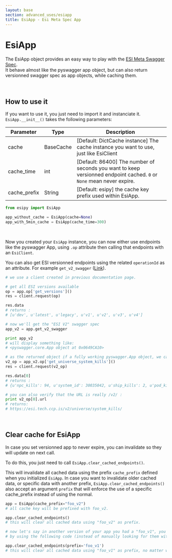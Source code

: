 ```yaml
---
layout: base
section: advanced_uses/esiapp
title: EsiApp - Esi Meta Spec App 
---
```

# EsiApp

The EsiApp object provides an easy way to play with the [ESI Meta Swagger Spec](https://esi.tech.ccp.is/ui/?version=meta).<br>
It behave almost like the pyswagger app object, but can also return versionned swagger spec as app objects, while caching them.

&nbsp;

## How to use it

If you want to use it, you just need to import it and instanciate it. `EsiApp.__init__()` takes the following parameters:

Parameter | Type | Description
--- | --- | ---
cache | BaseCache | [Default: DictCache instance] The cache instance you want to use, just like EsiClient
cache_time | int | [Default: 86400] The number of seconds you want to keep versionned endpoint cached. `0` or `None` mean never expire.
cache_prefix | String | [Default: esipy] the cache key prefix used within EsiApp. 

```python
from esipy import EsiApp

app_without_cache = EsiApp(cache=None)
app_with_5min_cache = EsiApp(cache_time=300)
```

&nbsp;

Now you created your `EsiApp` instance, you can now either use endpoints like the pyswagger App, using `.op` attribute then calling that endpoints with an `EsiClient`.

You can also get ESI versionned endpoints using the related `operationId` as an attribute. For example `get_v2_swagger` ([Link](https://esi.tech.ccp.is/ui/?version=meta#/Swagger/get_v2_swagger)).

```python
# we use a client created in previous documentation page.

# get all ESI versions available
op = app.op['get_versions']()
res = client.request(op)

res.data
# returns :
# [u'dev', u'latest', u'legacy', u'v1', u'v2', u'v3', u'v4']

# now we'll get the "ESI V2" swagger spec
app_v2 = app.get_v2_swagger

print app_v2
# will display something like:
# <pyswagger.core.App object at 0x0649CA10>

# as the returned object if a fully working pyswagger.App object, we can use it normally
v2_op = app_v2.op['get_universe_system_kills']()
res = client.request(v2_op)

res.data[0]
# returns :
# {u'npc_kills': 94, u'system_id': 30035042, u'ship_kills': 2, u'pod_kills': 2}

# you can also verify that the URL is really /v2/ :
print v2_op[0].url
# returns:
# https://esi.tech.ccp.is/v2/universe/system_kills/
```

&nbsp;

## Clear cache for EsiApp
In case you set versionned app to never expire, you can invalidate so they will update on next call. 

To do this, you just need to call `EsiApp.clear_cached_endpoints()`. 

This will invalidate all cached data using the prefix `cache_prefix` defined when you initialized `EsiApp`. In case you want to invalidate older cached data, or specific data with another prefix, `EsiApp.clear_cached_endpoints()` also accept an argument `prefix` that will enforce the use of a specific cache_prefix instead of using the normal.

```python
app = EsiApp(cache_prefix="foo_v2")
# all cache key will be prefixed with foo_v2.

app.clear_cached_endpoints()
# this will clear all cached data using "foo_v2" as prefix.

# now let's say in another version of your app you had a "foo_v1", you can invalidate them (to free space)
# by using the following code (instead of manually looking for them within your cache or something): 

app.clear_cached_endpoints(prefix='foo_v1')
# this will clear all cached data using "foo_v1" as prefix, no matter what you defined in "cache_prefix".
```
